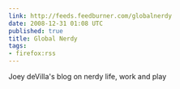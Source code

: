 ```yaml
---
link: http://feeds.feedburner.com/globalnerdy
date: 2008-12-31 01:08 UTC
published: true
title: Global Nerdy
tags:
- firefox:rss
---
```


Joey deVilla's blog on nerdy life, work and play
